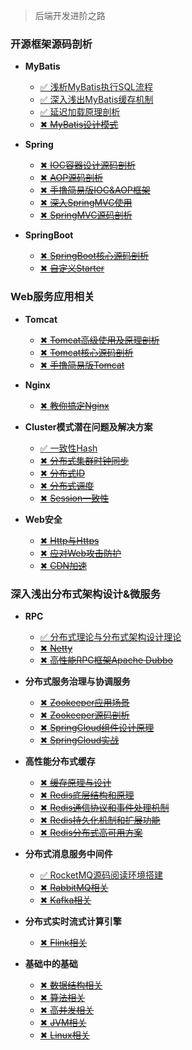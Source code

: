 > 后端开发进阶之路

### 开源框架源码剖析<!-- {docsify-ignore} -->

* **MyBatis**

    - [✅ 浅析MyBatis执行SQL流程](/blog/backend_developer/Mybatis/ExecuteSQL.md)
    - [✅ 深入浅出MyBatis缓存机制](/blog/backend_developer/Mybatis/ThreeCache.md)
    - [✅ 延迟加载原理剖析](/blog/backend_developer/Mybatis/LazyLoading.md)
    - [✖ ~~MyBatis设计模式~~](/blog/backend_developer/Mybatis/DesignPattern.md)
  
* **Spring**
    - [✖ ~~IOC容器设计源码剖析~~]()
    - [✖ ~~AOP源码剖析~~]()
    - [✖ ~~手撸简易版IOC&AOP框架~~]()
    - [✖ ~~深入SpringMVC使用~~]()
    - [✖ ~~SpringMVC源码剖析~~]()

* **SpringBoot**
    - [✖ ~~SpringBoot核心源码剖析~~]()
    - [✖ ~~自定义Starter~~]()

### Web服务应用相关<!-- {docsify-ignore} -->

* **Tomcat**
    - [✖ ~~Tomcat高级使用及原理剖析~~]()
    - [✖ ~~Tomcat核心源码剖析~~]()
    - [✖ ~~手撸简易版Tomcat~~]()

* **Nginx**
    - [✖ ~~教你搞定Nginx~~]()

* **Cluster模式潜在问题及解决方案**
    - [✅ 一致性Hash](/blog/backend_developer/Cluster/ConsistentHashing.md)
    - [✖ ~~分布式集群时钟同步~~](/blog/backend_developer/Cluster/DistributedTimeSync.md)
    - [✖ ~~分布式ID~~](/blog/backend_developer/Cluster/DistributedID.md)
    - [✖ ~~分布式调度~~](/blog/backend_developer/Cluster/DistributedDispatch.md)
    - [✖ ~~Session一致性~~](/blog/backend_developer/Cluster/ConsistenSession.md)


* **Web安全**
    - [✖ ~~Http与Https~~]()
    - [✖ ~~应对Web攻击防护~~]()
    - [✖ ~~CDN加速~~]()

### 深入浅出分布式架构设计&微服务<!-- {docsify-ignore} -->

* **RPC**
    - [✅ 分布式理论与分布式架构设计理论](/blog/backend_developer/RPC/DistributedArchitectureDesignTheory.md)
    - [✖ ~~Netty~~]()
    - [✖ ~~高性能RPC框架Apache Dubbo~~]()

* **分布式服务治理与协调服务**
    - [✖ ~~Zookeeper应用场景~~]()
    - [✖ ~~Zookeeper源码剖析~~]()
    - [✖ ~~SpringCloud组件设计原理~~]()
    - [✖ ~~SpringCloud实战~~]()


* **高性能分布式缓存**
    - [✖ ~~缓存原理与设计~~]()
    - [✖ ~~Redis底层结构和原理~~]()
    - [✖ ~~Redis通信协议和事件处理机制~~]()
    - [✖ ~~Redis持久化机制和扩展功能~~]()
    - [✖ ~~Redis分布式高可用方案~~]()

* **分布式消息服务中间件**
    - [✅ RocketMQ源码阅读环境搭建](/blog/backend_developer/MessageDiddleware/RocketMQSourceSpace.md)
    - [✖ ~~RabbitMQ相关~~]()
    - [✖ ~~Kafka相关~~]()


* **分布式实时流式计算引擎**
    - [✖ ~~Flink相关~~]()


* **基础中的基础**
    - [✖ ~~数据结构相关~~]()
    - [✖ ~~算法相关~~]()
    - [✖ ~~高并发相关~~]()
    - [✖ ~~JVM相关~~]()
    - [✖ ~~Linux相关~~]()


  



